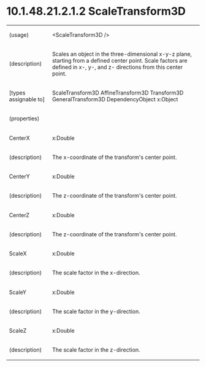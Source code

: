 <html dir="LTR" xmlns:mshelp="http://msdn.microsoft.com/mshelp" xmlns:ddue="http://ddue.schemas.microsoft.com/authoring/2003/5" xmlns:xlink="http://www.w3.org/1999/xlink" xmlns:tool="http://www.microsoft.com/tooltip"><body><input type="hidden" id="userDataCache" class="userDataStyle"><input type="hidden" id="hiddenScrollOffset"><img id="dropDownImage" style="display:none; height:0; width:0;" src="../local/drpdown.gif"><img id="dropDownHoverImage" style="display:none; height:0; width:0;" src="../local/drpdown_orange.gif"><img id="collapseImage" style="display:none; height:0; width:0;" src="../local/collapse.gif"><img id="expandImage" style="display:none; height:0; width:0;" src="../local/exp.gif"><img id="collapseAllImage" style="display:none; height:0; width:0;" src="../local/collall.gif"><img id="expandAllImage" style="display:none; height:0; width:0;" src="../local/expall.gif"><img id="copyImage" style="display:none; height:0; width:0;" src="../local/copycode.gif"><img id="copyHoverImage" style="display:none; height:0; width:0;" src="../local/copycodeHighlight.gif"><div id="header"><h1 class="heading">10.1.48.21.2.1.2 ScaleTransform3D</h1></div><div id="mainSection"><div id="mainBody"><div id="allHistory" class="saveHistory" onsave="saveAll()" onload="loadAll()"></div>
			<div id="sectionSection0" class="section" name="collapseableSection"><content xmlns="http://ddue.schemas.microsoft.com/authoring/2003/5" xmlns:wsd="http://wsdev.schemas.microsoft.com/authoring/2008/2" xmlns:msxsl="urn:schemas-microsoft-com:xslt" xmlns:script="urn:script" xmlns:build="urn:build">
				</content></div><div id="sectionSection1" class="section" name="collapseableSection"><content xmlns="http://ddue.schemas.microsoft.com/authoring/2003/5" xmlns:wsd="http://wsdev.schemas.microsoft.com/authoring/2008/2" xmlns:msxsl="urn:schemas-microsoft-com:xslt" xmlns:script="urn:script" xmlns:build="urn:build">
					<p xmlns=""><b></b></p><table class="ProtocolAuthoredTable" xmlns=""><tr>
								<td>
									<p>(usage)</p>
								</td>
								<td>
									<p>&lt;ScaleTransform3D /&gt;</p>
								</td>
							</tr><tr>
							<td>
								<p>(description)</p>
							</td>
							<td>
								<p>Scales an object in the three-dimensional x-y-z plane, starting from a defined center point. Scale factors are defined in x-, y-, and z- directions from this center point.</p>
							</td>
						</tr><tr>
							<td>
								<p>[types assignable to]</p>
							</td>
							<td>
								<p>ScaleTransform3D AffineTransform3D Transform3D GeneralTransform3D DependencyObject x:Object</p>
							</td>
						</tr><tr>
							<td>
								<p>(properties)</p>
							</td>
							<td>
							</td>
						</tr><tr>
							<td>
								<p>CenterX</p>
							</td>
							<td>
								<p>x:Double</p>
							</td>
						</tr><tr>
							<td>
								<p>(description)</p>
							</td>
							<td>
								<p>The x-coordinate of the transform's center point.</p>
							</td>
						</tr><tr>
							<td>
								<p>CenterY</p>
							</td>
							<td>
								<p>x:Double</p>
							</td>
						</tr><tr>
							<td>
								<p>(description)</p>
							</td>
							<td>
								<p>The z-coordinate of the transform's center point.</p>
							</td>
						</tr><tr>
							<td>
								<p>CenterZ</p>
							</td>
							<td>
								<p>x:Double</p>
							</td>
						</tr><tr>
							<td>
								<p>(description)</p>
							</td>
							<td>
								<p>The z-coordinate of the transform's center point.</p>
							</td>
						</tr><tr>
							<td>
								<p>ScaleX</p>
							</td>
							<td>
								<p>x:Double</p>
							</td>
						</tr><tr>
							<td>
								<p>(description)</p>
							</td>
							<td>
								<p>The scale factor in the x-direction.</p>
							</td>
						</tr><tr>
							<td>
								<p>ScaleY</p>
							</td>
							<td>
								<p>x:Double</p>
							</td>
						</tr><tr>
							<td>
								<p>(description)</p>
							</td>
							<td>
								<p>The scale factor in the y-direction.</p>
							</td>
						</tr><tr>
							<td>
								<p>ScaleZ</p>
							</td>
							<td>
								<p>x:Double</p>
							</td>
						</tr><tr>
							<td>
								<p>(description)</p>
							</td>
							<td>
								<p>The scale factor in the z-direction.</p>
							</td>
						</tr></table>
				</content></div><!--[if gte IE 5]>
			<tool:tip element="languageFilterToolTip" avoidmouse="false"/>
		<![endif]--></div><a name="feedback"></a><span></span></div></body></html>